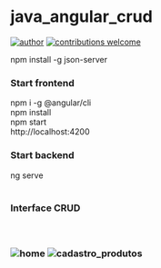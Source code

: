 # java_angular_crud

[![author](https://img.shields.io/badge/author-patrick-red.svg)](https://www.linkedin.com/in/patrick-cavalcante-moraes-a95635179/) 
[![contributions welcome](https://img.shields.io/badge/contributions-welcome-brightgreen.svg?style=flat)](https://github.com/PatrickCavalcant)


npm install -g json-server
<br />

<h3>Start frontend </h3>
npm i -g @angular/cli <br />
npm install <br />
npm start <br />
http://localhost:4200 <br />


<h3> Start backend</h3>
ng serve <br />
<br />

<h3> Interface CRUD <h3>
<br />

![home](https://user-images.githubusercontent.com/54637677/133004844-6385143f-11c7-4018-9bdd-ce588f846f33.png)
![cadastro_produtos](https://user-images.githubusercontent.com/54637677/133004853-1fa5f715-3a22-45d2-b4da-e5027d01222d.png)




